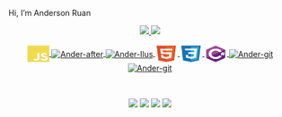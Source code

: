 Hi, I’m Anderson Ruan 

<div align="center">
  <a href="https://github.com/AESH9">
  <img height="150em" src="https://github-readme-stats.vercel.app/api?username=AESH9&show_icons=true&theme=gradient&include_all_commits=true&count_private=true"/>
  <img height="150em" src="https://github-readme-stats.vercel.app/api/top-langs/?username=AESH9&layout=compact&langs_count=7&theme=gradient"/>
</div>
  
<div align="center" valign="top"><br>
  
  
  <img align="center" alt="Ander-Js" height="30" width="40" src="https://raw.githubusercontent.com/devicons/devicon/master/icons/javascript/javascript-plain.svg">
  <img align="center" alt="Ander-after" height="30" width="40" src="https://cdn.jsdelivr.net/gh/devicons/devicon/icons/aftereffects/aftereffects-plain.svg">
  <img align="center" alt="Ander-Ilus" height="30" width="40" src="https://cdn.jsdelivr.net/gh/devicons/devicon/icons/illustrator/illustrator-plain.svg">
  <img align="center" alt="Ander-HTML" height="30" width="40" src="https://raw.githubusercontent.com/devicons/devicon/master/icons/html5/html5-original.svg">
  <img align="center" alt="Ander-CSS" height="30" width="40" src="https://raw.githubusercontent.com/devicons/devicon/master/icons/css3/css3-original.svg"> 
  <img align="center" alt="Ander-Csharp" height="30" width="40" src="https://raw.githubusercontent.com/devicons/devicon/master/icons/csharp/csharp-original.svg">
  <img align="center" alt="Ander-git" height="30" width="40" src="https://cdn.jsdelivr.net/gh/devicons/devicon/icons/git/git-original.svg">
  <img align="center" alt="Ander-git" height="30" width="40" src="https://cdn.jsdelivr.net/gh/devicons/devicon/icons/github/github-original.svg">
</div>
  
   ##
  
  <div align="center"> <br>
    <a href="#" target="_blank"><img src="https://img.shields.io/badge/-Instagram-%23E4405F?style=for-the-badge&logo=instagram&logoColor=white" target="_blank"></a>
  <a href="#" target="_blank"><img src="https://img.shields.io/badge/Facebook-1877F2?style=for-the-badge&logo=facebook&logoColor=white" target="_blank"></a> 
  <a href="https://www.linkedin.com/in/andersonruan/" target="_blank"><img src="https://img.shields.io/badge/-LinkedIn-%230077B5?style=for-the-badge&logo=linkedin&logoColor=white" target="_blank"></a> 
  <a href="mailto:ar50gyn13@gmail.com"><img src="https://img.shields.io/badge/-Gmail-%23333?style=for-the-badge&logo=gmail&logoColor=white" target="_blank"></a>
    
    
  <div>
